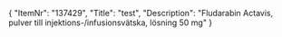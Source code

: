 {
  "ItemNr": "137429",
  "Title": "test",
  "Description": "Fludarabin Actavis, pulver till injektions-/infusionsvätska, lösning 50 mg"
}